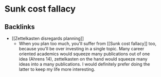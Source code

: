 # Sunk cost fallacy
## Backlinks
* [[Zettelkasten disregards planning]]
	* When you plan too much, you'll suffer from [[Sunk cost fallacy]] too, because you'll be over investing in a single topic. Many career oriented academics would squeeze many publications out of one idea (Ahrens 14), zettelkasten on the hand would squeeze many ideas into a many publications. I would definitely prefer doing the latter to keep my life more interesting.

<!-- #evergreen #cognitive/bias -->

<!-- {BearID:BA736E57-FEE1-4912-BC9F-26A5B119AF73-3039-000012E8B7118710} -->
